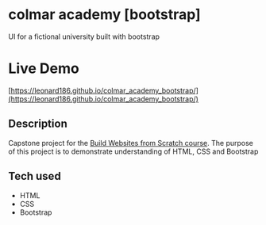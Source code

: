 # colmar academy [bootstrap]

UI for a fictional university built with bootstrap

# Live Demo

[https://leonard186.github.io/colmar_academy_bootstrap/](https://leonard186.github.io/colmar_academy_bootstrap/)

## Description

Capstone project for the [Build Websites from Scratch course](https://www.codecademy.com/pro/intensive/build-websites-from-scratch?ubv=upgrdsbwa).
The purpose of this project is to demonstrate understanding of HTML, CSS and Bootstrap

## Tech used

* HTML
* CSS
* Bootstrap
